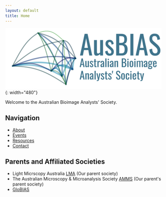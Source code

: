 ```yaml
---
layout: default
title: Home
---
```


![Australian Bioimage Analysts' Society](assets/images/banner_logo.png){: width="480"}

Welcome to the Australian Bioimage Analysts' Society.

## Navigation
- [About](/about/)
- [Events](/events/)
- [Resources](/resources/)
- [Contact](/contact/)


## Parents and Affiliated Societies
 - Light Micrscopy Australia [LMA](https://microscopy.org.au/lma/) (Our parent society)
 - The Australian Microscopy & Microanalysis Society [AMMS](https://microscopy.org.au/) (Our parent's parent society)
 - [GloBIAS](https://www.globias.org/) 

